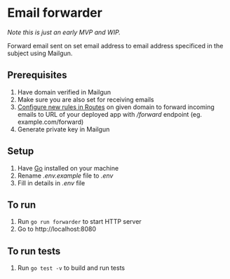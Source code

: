 # Email forwarder
*Note this is just an early MVP and WIP.*

Forward email sent on set email address to email address specificed in the subject using Mailgun.

## Prerequisites
1) Have domain verified in Mailgun
2) Make sure you are also set for receiving emails
3) [Configure new rules in Routes](https://app.mailgun.com/app/receiving/routes) on given domain to forward incoming emails to URL of your deployed app with */forward* endpoint (eg. example.com/forward)
4) Generate private key in Mailgun

## Setup
1) Have [Go](https://golang.org/) installed on your machine
2) Rename *.env.example* file to *.env*
3) Fill in details in *.env* file

## To run
1) Run `go run forwarder` to start HTTP server
2) Go to http://localhost:8080

## To run tests
1) Run `go test -v` to build and run tests